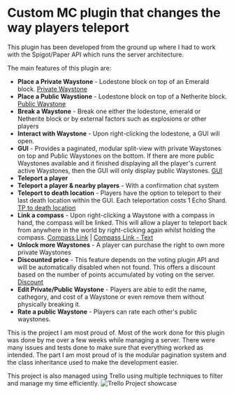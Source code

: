 # Custom MC plugin that changes the way players teleport
This plugin has been developed from the ground up where I had to work with the Spigot/Paper API which runs the server architecture. 

The main features of this plugin are:
- **Place a Private Waystone** - Lodestone block on top of an Emerald block. [Private Waystone](https://cdn.discordapp.com/attachments/859895650900377610/1059539254885220433/image.png?ex=6626acd3&is=661437d3&hm=87ac0e3edd6153c8da1c2d32bb1916585663107e02b03eb59ce0e8c5b800ffae& "Private Waystone")
- **Place a Public Waystione** - Lodestone block on top of a Netherite block. [Public Waystone](https://media.discordapp.net/attachments/859895650900377610/1059539255262728242/image.png?ex=6626acd3&is=661437d3&hm=71d97b9bb1092b9d71140707ffc8cc7c76acf468f3a52f16be2949c19faec27d&=&format=webp&quality=lossless "Public Waystone")
- **Break a Waystone** - Break one either the lodestone, emerald or Netherite block or by external factors such as explosions or other players
- **Interact with Waystone**  - Upon right-clicking the lodestone, a GUI will open.
- **GUI** - Provides a paginated, modular split-view with private Waystones on top and Public Waystones on the bottom. If there are more public Waystones available and it finished displaying all the player's current active Waystones, then the GUI will only display public Waystones. [GUI](https://cdn.discordapp.com/attachments/866756818712789002/1227541750135132232/image.png?ex=6628c857&is=66165357&hm=aeac65cbde97e84bedc28beb3a04d186d8477a89f12c4cee78033f959d792a15& "GUI showcase")
- **Teleport a player** 
- **Teleport a player & nearby players** - With a confirmation chat system
- **Teleport to death location** - Players have the option to teleport to their last death location within the GUI. Each teleportation costs 1 Echo Shard. [TP to death location](https://cdn.discordapp.com/attachments/866756818712789002/1227543301800984606/image.png?ex=6628c9c9&is=661654c9&hm=9612a310b41147108068a9a3b8f08520579a67e019d22d07d285825f625c3c03& "TP to death location showcase")
- **Link a compass** - Upon right-clicking a Waystone with a compass in hand, the compass will be linked. This will allow a player to teleport back from anywhere in the world by right-clicking again whilst holding the compass. [Compass Link](https://cdn.discordapp.com/attachments/859895650900377610/1153823888191533056/image.png?ex=662839bb&is=6615c4bb&hm=3e8f13d17cd3dd95b019be4fbf3d72bf450198681eb4f28a54137367d6167a5b& "Compass Link") | [Compass Link - Text](https://cdn.discordapp.com/attachments/859895650900377610/1153823888459960431/image.png?ex=662839bc&is=6615c4bc&hm=1e4ddb8dbf231df19ec2d8aa4bd9ad274067528fe30038fa8d6bf125914239dc& "Compass Link - Text") 
- **Unlock more Waystones** - A player can purchase the right to own more private Waystones
- **Discounted price** - This feature depends on the voting plugin API and will be automatically disabled when not found. This offers a discount based on the number of points accumulated by voting on the server. [Discount](https://cdn.discordapp.com/attachments/866756818712789002/1227542489234145301/image.png?ex=6628c908&is=66165408&hm=5323430877ea980022aefd6c2fb84c7f2d89d49208e27f96e085758fd94dc685& "Discount showcase")
- **Edit Private/Public Waystone** - Players are able to edit the name, cathegory, and cost of a Waystone or even remove them without physically breaking it.
- **Rate a public Waystone** - Players can rate each other's public waystones.

This is the project I am most proud of. Most of the work done for this plugin was done by me over a few weeks while managing a server. There were many issues and tests done to make sure that everything worked as intended.
The part I am most proud of is the modular pagination system and the class inheritance used to make the development easier.

This project is also managed using Trello using multiple techniques to filter and manage my time efficiently.
![Trello Project showcase](https://www.mediafire.com/view/yzywgytex5gk6lu "Trello project showcase")
